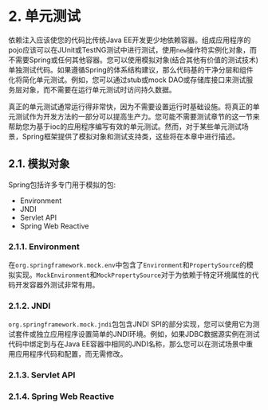 # 2. 单元测试

依赖注入应该使您的代码比传统Java EE开发更少地依赖容器。组成应用程序的pojo应该可以在JUnit或TestNG测试中进行测试，使用`new`操作符实例化对象，而不需要Spring或任何其他容器。您可以使用模拟对象(结合其他有价值的测试技术)单独测试代码。如果遵循Spring的体系结构建议，那么代码基的干净分层和组件化将简化单元测试。例如，您可以通过stub或mock DAO或存储库接口来测试服务层对象，而不需要在运行单元测试时访问持久数据。

真正的单元测试通常运行得非常快，因为不需要设置运行时基础设施。将真正的单元测试作为开发方法的一部分可以提高生产力。您可能不需要测试章节的这一节来帮助您为基于ioc的应用程序编写有效的单元测试。然而，对于某些单元测试场景，Spring框架提供了模拟对象和测试支持类，这些将在本章中进行描述。

## 2.1. 模拟对象
Spring包括许多专门用于模拟的包:

- Environment
- JNDI
- Servlet API
- Spring Web Reactive

### 2.1.1. Environment

在`org.springframework.mock.env`中包含了`Environment`和`PropertySource`的模拟实现。`MockEnvironment`和`MockPropertySource`对于为依赖于特定环境属性的代码开发容器外测试非常有用。

### 2.1.2. JNDI
`org.springframework.mock.jndi`包包含JNDI SPI的部分实现，您可以使用它为测试套件或独立应用程序设置简单的JNDI环境。例如，如果JDBC数据源实例在测试代码中绑定到与在Java EE容器中相同的JNDI名称，那么您可以在测试场景中重用应用程序代码和配置，而无需修改。


### 2.1.3. Servlet API

### 2.1.4. Spring Web Reactive
